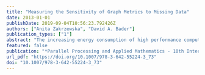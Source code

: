 ```yaml
---
title: "Measuring the Sensitivity of Graph Metrics to Missing Data"
date: 2013-01-01
publishDate: 2019-09-04T10:56:23.792426Z
authors: ["Anita Zakrzewska", "David A. Bader"]
publication_types: ["1"]
abstract: "The increasing energy consumption of high performance computing has resulted in rising operational and environmental costs. Therefore, reducing the energy consumption of computation is an emerging area of interest. We study the approach of data sampling to reduce the energy costs of sparse graph algorithms. The resulting error levels for several graph metrics are measured to analyze the trade-off between energy consumption reduction and error. The three types of graphs studied, real graphs, synthetic random graphs, and synthetic small-world graphs, each show distinct behavior. Across all graphs, the error cost is initially relatively low. For example, four of the five real graphs studied needed less than a third of total energy to retain a degree centrality rank correlation coefficient of   0.85  when random vertices were removed. However, the error incurred for further energy reduction grows at an increasing rate, providing diminishing returns."
featured: false
publication: "*Parallel Processing and Applied Mathematics - 10th International Conference, PPAM 2013, Warsaw, Poland, September 8-11, 2013, Revised Selected Papers, Part I*"
url_pdf: "https://doi.org/10.1007/978-3-642-55224-3_73"
doi: "10.1007/978-3-642-55224-3_73"
---
```


